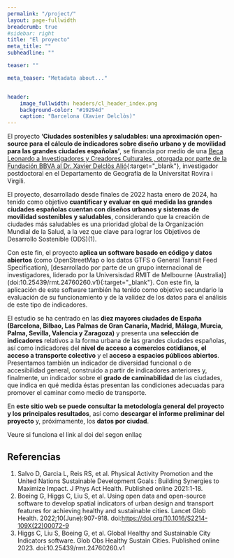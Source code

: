 ```yaml
---
permalink: "/project/"
layout: page-fullwidth
breadcrumb: true
#sidebar: right
title: "El proyecto"
meta_title: ""
subheadline: ""

teaser: "" 

meta_teaser: "Metadata about..."


header:
    image_fullwidth: headers/cl_header_index.png
    background-color: "#19294d"
    caption: "Barcelona (Xavier Delclòs)"
---
```




El proyecto **‘Ciudades sostenibles y saludables: una aproximación open-source para el cálculo de indicadores sobre diseño urbano y de movilidad para las grandes ciudades españolas’**,
se financia por medio de una [Beca Leonardo a Investigadores y Creadores Culturales , otorgada por parte de la Fundación BBVA al Dr. Xavier Delclòs Alió](https://www.redleonardo.es/beneficiario/xavier-delclos-alio/){:target="_blank"}, 
investigador postdoctoral en el Departamento de Geografía de la Universitat Rovira i Virgili.

El proyecto, desarrollado desde finales de 2022 hasta enero de 2024, ha tenido como objetivo **cuantificar y evaluar en qué medida las grandes ciudades españolas cuentan con diseños urbanos y 
sistemas de movilidad sostenibles y saludables**, considerando que la creación de ciudades más saludables es una prioridad global de la Organización Mundial de la Salud, a la vez que clave para
lograr los Objetivos de Desarrollo Sostenible (ODS)(1).

Con este fin, el proyecto **aplica un software basado en código y datos abiertos** (como OpenStreetMap o los datos GTFS o General Transit Feed Specification), [desarrollado por parte de un grupo 
internacional de investigadores, liderado por la Universisdad RMIT de Melbourne (Australia)] (doi:10.25439/rmt.24760260.v1){:target="_blank"}. Con este fin, la aplicación 
de este software también ha tenido como objetivo secundario la 
evaluación de su funcionamiento y de la validez de los datos para el análisis de este tipo de indicadores.

El estudio se ha centrado en las **diez mayores ciudades de España (Barcelona, Bilbao, Las Palmas de Gran Canaria, Madrid, Málaga, Murcia, Palma, Sevilla, Valencia y Zaragoza)** y presenta una 
**selección de indicadores** relativos a la forma urbana de las grandes ciudades españolas, así como indicadores del **nivel de acceso a comercios cotidianos, el acceso a transporte colectivo** y el 
**acceso a espacios públicos abiertos**. Presentamos también un indicador de diversidad funcional o de accesibilidad general, construido a partir de indicadores anteriores y, finalmente, un indicador 
sobre el **grado de caminabilidad** de las ciudades, que indica en qué medida éstas presentan las condiciones adecuadas para promover el caminar como medio de transporte.

En **este sitio web se puede consultar la metodología general del proyecto y los principales resultados**, así como **descargar el informe preliminar del proyecto** y, próximamente, los **datos por ciudad**.


Veure si funciona el link al doi del segon enllaç


## Referencias

1.	Salvo D, Garcia L, Reis RS, et al. Physical Activity Promotion and the United Nations Sustainable Development Goals : Building Synergies to Maximize Impact. J Phys Act Health. Published online 2021:1-18.
2.	Boeing G, Higgs C, Liu S, et al. Using open data and open-source software to develop spatial indicators of urban design and transport features for achieving healthy and sustainable cities. Lancet Glob Health. 2022;10(June):907-918. doi:https://doi.org/10.1016/S2214-109X(22)00072-9
3.	Higgs C, Liu S, Boeing G, et al. Global Healthy and Sustainable City Indicators software. Glob Obs Healthy Sustain Cities. Published online 2023. doi:10.25439/rmt.24760260.v1